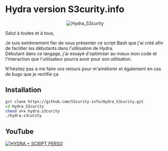 # Hydra version S3curity.info

<div align="center">
  <img src="https://s3curity.info/wp/wp-content/uploads/2024/02/Capture-decran-2024-02-16-130532.png" alt="Hydra_S3curity">
</div>

    
Salut à toutes et à tous,

Je suis extrêmement fier de vous présenter ce script Bash que j'ai créé afin de faciliter les débutants dans l'utilisation de Hydra.  
Débutant dans ce langage, j'ai essayé d'optimiser au mieux mon code et l'interaction que l'utilisateur pourra avoir pour son utilisation.

N'hésitez pas à me faire vos retours pour m'améliorer et également en cas de bugs que je rectifie ça



## Installation

```bash
git clone https://github.com/S3curity-info/Hydra_S3curity.git
cd Hydra_S3curity
chmod u+x hydra.s3curity
./hydra.s3curity
```
## YouTube
[![HYDRA + SCRIPT PERSO](https://s3curity.info/wp/wp-content/uploads/2024/02/Miniature-Video-1.jpg)](https://youtu.be/xy74ABFScgw)

